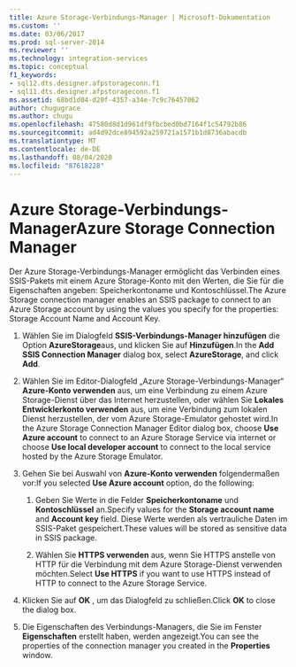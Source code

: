 ```yaml
---
title: Azure Storage-Verbindungs-Manager | Microsoft-Dokumentation
ms.custom: ''
ms.date: 03/06/2017
ms.prod: sql-server-2014
ms.reviewer: ''
ms.technology: integration-services
ms.topic: conceptual
f1_keywords:
- sql12.dts.designer.afpstorageconn.f1
- sql11.dts.designer.afpstorageconn.f1
ms.assetid: 68bd1d04-d20f-4357-a34e-7c9c76457062
author: chugugrace
ms.author: chugu
ms.openlocfilehash: 47580d8d1d961df9fbcbed0bd7164f1c54792b86
ms.sourcegitcommit: ad4d92dce894592a259721a1571b1d8736abacdb
ms.translationtype: MT
ms.contentlocale: de-DE
ms.lasthandoff: 08/04/2020
ms.locfileid: "87618228"
---
```

# <a name="azure-storage-connection-manager"></a><span data-ttu-id="41b41-102">Azure Storage-Verbindungs-Manager</span><span class="sxs-lookup"><span data-stu-id="41b41-102">Azure Storage Connection Manager</span></span>
  <span data-ttu-id="41b41-103">Der Azure Storage-Verbindungs-Manager ermöglicht das Verbinden eines SSIS-Pakets mit einem Azure Storage-Konto mit den Werten, die Sie für die Eigenschaften angeben: Speicherkontoname und Kontoschlüssel.</span><span class="sxs-lookup"><span data-stu-id="41b41-103">The Azure Storage connection manager enables an SSIS package to connect to an Azure Storage account by using the values you specify for the properties: Storage Account Name and Account Key.</span></span>  
  
1.  <span data-ttu-id="41b41-104">Wählen Sie im Dialogfeld **SSIS-Verbindungs-Manager hinzufügen** die Option **AzureStorage**aus, und klicken Sie auf **Hinzufügen**.</span><span class="sxs-lookup"><span data-stu-id="41b41-104">In the **Add SSIS Connection Manager** dialog box, select **AzureStorage**, and click **Add**.</span></span>  
  
2.  <span data-ttu-id="41b41-105">Wählen Sie im Editor-Dialogfeld „Azure Storage-Verbindungs-Manager“ **Azure-Konto verwenden** aus, um eine Verbindung zu einem Azure Storage-Dienst über das Internet herzustellen, oder wählen Sie **Lokales Entwicklerkonto verwenden** aus, um eine Verbindung zum lokalen Dienst herzustellen, der vom Azure Storage-Emulator gehostet wird.</span><span class="sxs-lookup"><span data-stu-id="41b41-105">In the Azure Storage Connection Manager Editor dialog box, choose **Use Azure account** to connect to an Azure Storage Service via internet or choose **Use local developer account** to connect to the local service hosted by the Azure Storage Emulator.</span></span>  
  
3.  <span data-ttu-id="41b41-106">Gehen Sie bei Auswahl von **Azure-Konto verwenden** folgendermaßen vor:</span><span class="sxs-lookup"><span data-stu-id="41b41-106">If you selected **Use Azure account** option, do the following:</span></span>  
  
    1.  <span data-ttu-id="41b41-107">Geben Sie Werte in die Felder **Speicherkontoname** und **Kontoschlüssel** an.</span><span class="sxs-lookup"><span data-stu-id="41b41-107">Specify values for the **Storage account name** and **Account key** field.</span></span> <span data-ttu-id="41b41-108">Diese Werte werden als vertrauliche Daten im SSIS-Paket gespeichert.</span><span class="sxs-lookup"><span data-stu-id="41b41-108">These values will be stored as sensitive data in SSIS package.</span></span>  
  
    2.  <span data-ttu-id="41b41-109">Wählen Sie **HTTPS verwenden** aus, wenn Sie HTTPS anstelle von HTTP für die Verbindung mit dem Azure Storage-Dienst verwenden möchten.</span><span class="sxs-lookup"><span data-stu-id="41b41-109">Select **Use HTTPS** if you want to use HTTPS instead of HTTP to connect to the Azure Storage Service.</span></span>  
  
4.  <span data-ttu-id="41b41-110">Klicken Sie auf **OK** , um das Dialogfeld zu schließen.</span><span class="sxs-lookup"><span data-stu-id="41b41-110">Click **OK** to close the dialog box.</span></span>  
  
5.  <span data-ttu-id="41b41-111">Die Eigenschaften des Verbindungs-Managers, die Sie im Fenster **Eigenschaften** erstellt haben, werden angezeigt.</span><span class="sxs-lookup"><span data-stu-id="41b41-111">You can see the properties of the connection manager you created in the **Properties** window.</span></span>  
  
  
